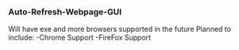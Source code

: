 ### Auto-Refresh-Webpage-GUI
Will have exe and more browsers supported in the future
Planned to include:
-Chrome Support
-FireFox Support
